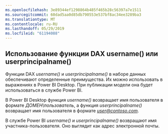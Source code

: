 ```yaml
---
ms.openlocfilehash: 3e89344ef1298864b485f465b28c56397a7e1511
ms.sourcegitcommit: 60dad5aa0d85db790553e537bf8ac34ee3289ba3
ms.translationtype: MT
ms.contentlocale: ru-RU
ms.lasthandoff: 05/29/2019
ms.locfileid: "61194088"
---
```

## <a name="using-the-username-or-userprincipalname-dax-function"></a>Использование функции DAX username() или userprincipalname()
Функции DAX *username()* и *userprincipalname()* в наборе данных обеспечивают определенные преимущества. Их можно использовать в выражениях в Power BI Desktop. При публикации модели она будет использоваться в службе Power BI.

В Power BI Desktop функция *username()* возвращает имя пользователя в формате *ДОМЕН\пользователь*, а функция *userprincipalname()* возвращает имя пользователя в формате <em>user@contoso.com</em>.

В службе Power BI *username()* и *userprincipalname()* возвращают имя участника-пользователя. Оно выглядит как адрес электронной почты.

